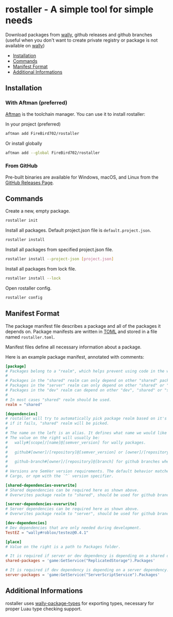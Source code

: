 # rostaller - A simple tool for simple needs

Download packages from [wally][wally], github releases and github branches (useful when you don't want to create private registry or package is not available on [wally][wally])

[wally]: https://github.com/UpliftGames/wally

* [Installation](#installation)
* [Commands](#commands)
* [Manifest Format](#manifest-format)
* [Additional Informations](#additional-informations)

## Installation

### With Aftman (preferred)

[Aftman][aftman] is the toolchain manager. You can use it to install rostaller:

In your project (preferred)

```bash
aftman add FireBird702/rostaller
```

Or install globally

```bash
aftman add --global FireBird702/rostaller
```

[aftman]: https://github.com/LPGhatguy/aftman

### From GitHub

Pre-built binaries are available for Windows, macOS, and Linux from the [GitHub Releases Page][releases].

[releases]: https://github.com/FireBird702/rostaller/releases

## Commands

Create a new, empty package.

```sh
rostaller init
```

Install all packages. Default project.json file is `default.project.json`.

```sh
rostaller install
```

Install all packages from specified project.json file.

```sh
rostaller install --project-json [project.json]
```

Install all packages from lock file.

```sh
rostaller install --lock
```

Open rostaller config.

```sh
rostaller config
```

## Manifest Format

[toml]: https://toml.io/
The package manifest file describes a package and all of the packages it depends on. Package manifests are written in [TOML][toml] and stored in a file named `rostaller.toml`.

Manifest files define all necessary information about a package.

Here is an example package manifest, annotated with comments:

```toml
[package]
# Packages belong to a "realm", which helps prevent using code in the wrong context.
#
# Packages in the "shared" realm can only depend on other "shared" packages.
# Packages in the "server" realm can only depend on other "shared" or "server" packages.
# Packages in the "dev" realm can depend on other "dev", "shared" or "server" packages.
#
# In most cases "shared" realm should be used.
realm = "shared"

[dependencies]
# rostaller will try to automatically pick package realm based on it's .toml file,
# if it fails, "shared" realm will be picked.
#
# The name on the left is an alias. It defines what name we would like to use to refer to this package.
# The value on the right will usually be:
#   wally#[scope]/[name]@[semver_version] for wally packages.
#
#   github#[owner]/[repository]@[semver_version] or [owner]/[repository]@[semver_version] for github packages.
#
#   github-branch#[owner]/[repository]@[branch] for github branches when no releases are available.
#
# Versions are SemVer version requirements. The default behavior matches
# Cargo, or npm with the `^` version specifier.

[shared-dependencies-overwrite]
# Shared dependencies can be required here as shown above.
# Overwrites package realm to "shared", should be used for github branches.

[server-dependencies-overwrite]
# Server dependencies can be required here as shown above.
# Overwrites package realm to "server", should be used for github branches.

[dev-dependencies]
# Dev dependencies that are only needed during development.
TestEZ = "wally#roblox/testez@0.4.1"

[place]
# Value on the right is a path to Packages folder.

# It is required if server or dev dependency is depending on a shared dependency.
shared-packages = 'game:GetService("ReplicatedStorage").Packages'

# It is required if dev dependency is depending on a server dependency.
server-packages = 'game:GetService("ServerScriptService").Packages'
```

## Additional Informations

rostaller uses [wally-package-types](https://github.com/JohnnyMorganz/wally-package-types) for exporting types, necessary for proper Luau type checking support.
